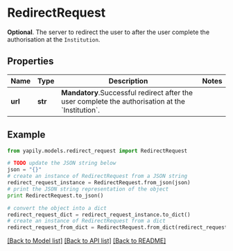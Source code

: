 # RedirectRequest

__Optional__. The server to redirect the user to after the user complete the authorisation at the `Institution`.

## Properties
Name | Type | Description | Notes
------------ | ------------- | ------------- | -------------
**url** | **str** | __Mandatory__.Successful redirect after the user complete the authorisation at the &#x60;Institution&#x60;. | 

## Example

```python
from yapily.models.redirect_request import RedirectRequest

# TODO update the JSON string below
json = "{}"
# create an instance of RedirectRequest from a JSON string
redirect_request_instance = RedirectRequest.from_json(json)
# print the JSON string representation of the object
print RedirectRequest.to_json()

# convert the object into a dict
redirect_request_dict = redirect_request_instance.to_dict()
# create an instance of RedirectRequest from a dict
redirect_request_from_dict = RedirectRequest.from_dict(redirect_request_dict)
```
[[Back to Model list]](../README.md#documentation-for-models) [[Back to API list]](../README.md#documentation-for-api-endpoints) [[Back to README]](../README.md)


